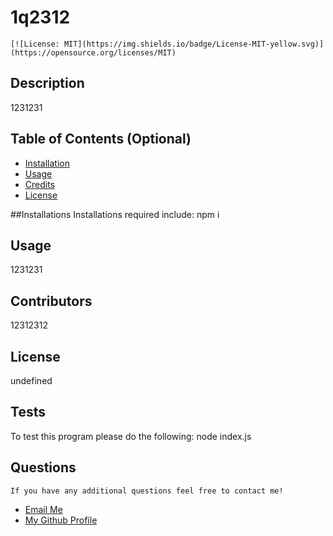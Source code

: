 # 1q2312
  
  `[![License: MIT](https://img.shields.io/badge/License-MIT-yellow.svg)](https://opensource.org/licenses/MIT)` 

 ## Description
  1231231
  
  ## Table of Contents (Optional)
  
  - [Installation](#installation)
  - [Usage](#usage)
  - [Credits](#credits)
  - [License](#license)
  
  ##Installations
  Installations required include:
 npm i

  
  ## Usage
  
 1231231
      
  
  ## Contributors
  
  12312312
  
  
 ## License

 undefined
  
  ## Tests
  To test this program please do the following:
node index.js
  
## Questions
    If you have any additional questions feel free to contact me!
  <ul>
       <li> <a href='mailto://undefined?subject="contact me&body"="hi" '> Email Me </a> </li>
        <li> <a href='https://github.com/undefined'> My Github Profile </a> </li>
    </ul>
